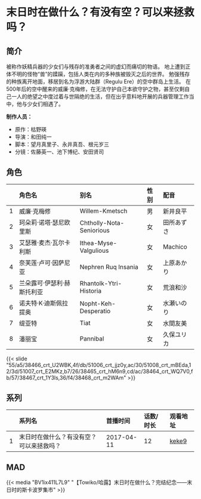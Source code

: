 # 末日时在做什么？有没有空？可以来拯救吗？


## 简介

被称作妖精兵器的少女们与残存的准勇者之间的虚幻而痛切的物语。
地上遭到正体不明的怪物“兽”的蹂躏，包括人类在内的多种族被毁灭之后的世界。
勉强残存的种族离开地面，移居到名为浮游大陆群（Regulu Ere）的空中群岛上生活。
在500年后的空中醒来的威廉·克梅修，在无法守护自己本欲守护之物，甚至仅剩自己一人的绝望之中度过着与世隔绝的生活，但在出乎意料地开展的兵器管理工作当中，他与少女们相遇了。

**制作人员：**
- 原作：枯野瑛
- 导演：和田纯一
- 脚本：望月真里子、永井真吾、根元岁三
- 分镜：佐藤英一、池下博纪、安田贤司

## 角色

|     |   角色名   |   别名  | 性别 |  配音  |
|:--- |:------  |:----      |:---  |:--   |
| 1 | 威廉·克梅修 | Willem-Kmetsch | 男 | 新井良平 |
| 2 | 珂朵莉·诺塔·瑟尼欧里斯 | Chtholly-Nota-Seniorious | 女 | 田所あずさ |
| 3 | 艾瑟雅·麦杰·瓦尔卡利斯 | Ithea-Myse-Valgulious | 女 | Machico |
| 4 | 奈芙莲·卢可·因萨尼亚 | Nephren Ruq Insania | 女 | 上原あかり |
| 5 | 兰朵露可·伊瑟利·赫斯托利亚 | Rhantolk-Ytri-Historia | 女 | 荒浪和沙 |
| 6 | 诺夫特·K·迪斯佩拉提奥 | Nopht-Keh-Desperatio | 女 | 水瀬いのり |
| 7 | 缇亚特 | Tiat | 女 | 水間友美 |
| 8 | 潘丽宝 | Pannibal | 女 | 久保ユリカ |

{{< slide "55/a5/38466_crt_U2WBK,4f/db/51006_crt_jjz0y,ac/30/51008_crt_mBEda,12/3d/51007_crt_E2MKz,b7/26/38465_crt_hM6n9,cd/ac/38464_crt_WQ7V0,fb/57/38467_crt_1Y3ls,36/f4/38468_crt_m2WAm" >}}

## 系列

|     | 系列名                  | 首播时间       | 话数/时长 | 观看地址                                                    |
| :-- | :------------------- | :--------- | :---- | :------------------------------------------------------ |
| 1   | 末日时在做什么？有没有空？可以来拯救吗？ | 2017-04-11 | 12    | [keke9](https://www.keke9.app/play/22078-4-162468.html) |


## MAD

{{< media  "BV1ix411L7L9"
"【Towiko/哈露】末日时在做什么？完结纪念——末日时的斯卡波罗集市"  >}}
